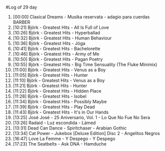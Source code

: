 #Log of 29 day

1. [00:00] Clasical Dreams - Musika reservata - adagio para cuerdas BARBER
1. [10:21] Björk - Greatest Hits - All Is Full of Love
1. [10:26] Björk - Greatest Hits - Hyperballad
1. [10:32] Björk - Greatest Hits - Human Behaviour
1. [10:36] Björk - Greatest Hits - Jóga
1. [10:41] Björk - Greatest Hits - Bachelorette
1. [10:46] Björk - Greatest Hits - Army of Me
1. [10:50] Björk - Greatest Hits - Pagan Poetry
1. [10:55] Björk - Greatest Hits - Big Time Sensuality (The Fluke Minimix)
1. [11:00] Björk - Greatest Hits - Venus as a Boy
1. [11:05] Björk - Greatest Hits - Hunter
1. [11:10] Björk - Greatest Hits - Venus as a Boy
1. [11:21] Björk - Greatest Hits - Hunter
1. [11:22] Björk - Greatest Hits - Hidden Place
1. [11:28] Björk - Greatest Hits - Isobel
1. [11:34] Björk - Greatest Hits - Possibly Maybe
1. [11:39] Björk - Greatest Hits - Play Dead
1. [11:43] Björk - Greatest Hits - It's in Our Hands
1. [13:25] José José - 25 Aniversario, Vol. 1 - Lo Que No Fue No Sera
1. [13:26] Radaid - Luz escondida - Lámed
1. [13:31] Dead Can Dance - Spiritchaser - Arabian Gothic
1. [13:34] Cat Power - Jukebox [Deluxe Edition] Disc 2 - Angelitos Negros
1. [16:47] Love La Femme - Y Despego - Y Despego
1. [17:23] The Seatbelts - Ask DNA - Hamduche
